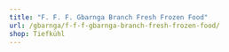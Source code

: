 ```yaml
---
title: "F. F. F. Gbarnga Branch Fresh Frozen Food"
url: /gbarnga/f-f-f-gbarnga-branch-fresh-frozen-food/
shop: Tiefkühl
---
```

